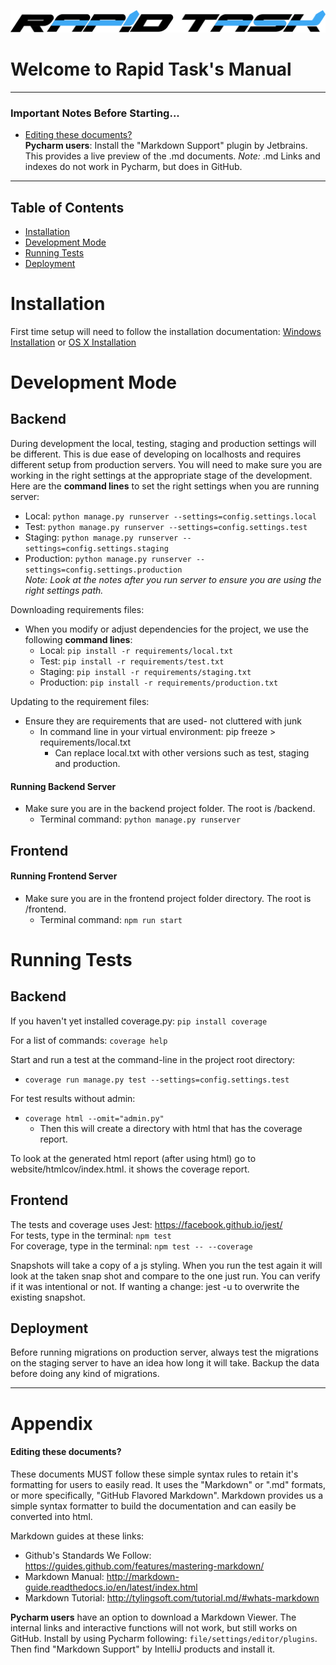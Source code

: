 ![Rapid Task Logo](/docs/images/logo.png)

Welcome to Rapid Task's Manual
==============================

---
### Important Notes Before Starting...
* [Editing these documents?](#editing-these-documents)  
**Pycharm users**: Install the "Markdown Support" plugin by Jetbrains. This provides a live preview of the .md documents.
*Note:* .md Links and indexes do not work in Pycharm, but does in GitHub.  

---
Table of Contents
-----------------
* [Installation](#installation)    
* [Development Mode](#development-mode)  
* [Running Tests](#running-tests)  
* [Deployment](#deployment) 



# Installation 
First time setup will need to follow the installation documentation:
[Windows Installation](/docs/installation_windows.md) or [OS X Installation](/docs/installation_osx.md)


# Development Mode <a id="developmentmode"></a>

Backend
-------
During development the local, testing, staging and production settings will be different. This is due ease of developing
on localhosts and requires different setup from production servers. You will need to make sure you are working in the
right settings at the appropriate stage of the development. Here are the **command lines** to set the right settings 
when you are running server:
* Local: ```python manage.py runserver --settings=config.settings.local```  
* Test: ```python manage.py runserver --settings=config.settings.test```  
* Staging: ```python manage.py runserver --settings=config.settings.staging ``` 
* Production: ```python manage.py runserver --settings=config.settings.production```  
    *Note: Look at the notes after you run server to ensure you are using the right settings path.*   
     
Downloading requirements files:
* When you modify or adjust dependencies for the project, we use the following **command lines**:  
  * Local: ```pip install -r requirements/local.txt```
  * Test: ```pip install -r requirements/test.txt```
  * Staging: ```pip install -r requirements/staging.txt```
  * Production: ```pip install -r requirements/production.txt```
  
Updating to the requirement files:
* Ensure they are requirements that are used- not cluttered with junk
   * In command line in your virtual environment: pip freeze > requirements/local.txt
      * Can replace local.txt with other versions such as test, staging and production.

#### Running Backend Server
* Make sure you are in the backend project folder. The root is /backend.
    * Terminal command: ```python manage.py runserver```  

Frontend 
--------

#### Running Frontend Server
* Make sure you are in the frontend project folder directory. The root is /frontend.
    * Terminal command: ```npm run start```


# Running Tests <a id="running-tests"></a>

Backend
-------
If you haven't yet installed coverage.py: ```pip install coverage```  

For a list of commands:  ```coverage help```  
        
Start and run a test at the command-line in the project root directory:   
   * ```coverage run manage.py test --settings=config.settings.test``` 
     
For test results without admin:  
   * ```coverage html --omit="admin.py"```  
        * Then this will create a directory with html that has the coverage report.
   
To look at the generated html report (after using html) go to website/htmlcov/index.html. it shows the coverage report.

Frontend
--------

The tests and coverage uses Jest: https://facebook.github.io/jest/   
For tests, type in the terminal: ```npm test```   
For coverage, type in the terminal: ```npm test -- --coverage```  

Snapshots will take a copy of a js styling. When you run the test again it will look at the taken snap shot and compare
to the one just run. You can verify if it was intentional or not. If wanting a change: jest -u to overwrite the existing
snapshot.
      

## Deployment <a id="deployment"></a>

Before running migrations on production server, always test the migrations on the staging server to have an idea how
long it will take. Backup the data before doing any kind of migrations.

---

# Appendix

#### Editing these documents?

These documents MUST follow these simple syntax rules to retain it's formatting for users to easily read. It uses the
"Markdown" or ".md" formats, or more specifically, "GitHub Flavored Markdown". Markdown provides us a simple syntax 
formatter to build the documentation and can easily be converted into html.  

Markdown guides at these links:
* Github's Standards We Follow: https://guides.github.com/features/mastering-markdown/   
* Markdown Manual: http://markdown-guide.readthedocs.io/en/latest/index.html  
* Markdown Tutorial: http://tylingsoft.com/tutorial.md/#whats-markdown

**Pycharm users** have an option to download a Markdown Viewer. The internal links and interactive functions will not 
work, but still works on GitHub. Install by using Pycharm following: ```file/settings/editor/plugins```. Then find 
"Markdown Support" by IntelliJ products and install it. 
